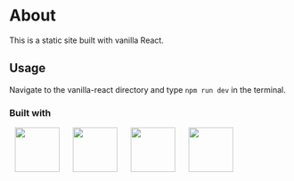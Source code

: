 # About

This is a static site built with vanilla React.

## Usage

Navigate to the vanilla-react directory and type `npm run dev` in the terminal.

### Built with

<p>
  <img src="https://cdn.jsdelivr.net/gh/devicons/devicon@latest/icons/css3/css3-original.svg" height="80" width="80" hspace="10px" />
  <img src="https://cdn.jsdelivr.net/gh/devicons/devicon@latest/icons/html5/html5-original.svg" height="80" width="80" hspace="10px" />
  <img src="https://cdn.jsdelivr.net/gh/devicons/devicon@latest/icons/javascript/javascript-original.svg" height="80" width="80" hspace="10px" />
  <img src="https://cdn.jsdelivr.net/gh/devicons/devicon@latest/icons/react/react-original.svg" height="80" width="80" hspace="10px" />
</p>
